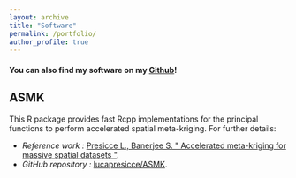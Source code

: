 ```yaml
---
layout: archive
title: "Software"
permalink: /portfolio/
author_profile: true
---
```


#### You can also find my software on my [Github](https://github.com/lucapresicce)!

## ASMK 
This R package provides fast Rcpp implementations for the principal functions to perform accelerated spatial meta-kriging. For further details: 
 *  <i>Reference work :</i> [Presicce L., Banerjee S. &quot; Accelerated meta-kriging for massive spatial datasets &quot;](https://lucapresicce.github.io/publications/).
 *  <i>GitHub repository :</i> [lucapresicce/ASMK](https://github.com/lucapresicce/ASMK).


<!---  
[paper](https://www.aclweb.org/anthology/2021.hackashop-1.19.pdf) |
[slides](https://myrthereuver.github.io/talks/Slides_ArgMiningstance.pdf)  |
[poster](https://myrthereuver.github.io/talks/MattisReuver_HackathonReport%20(6).pdf) |
[code/demo](https://github.com/myrthereuver/Hackathon_MediaComments/blob/main/Hackathon_comments_script.ipynb)</sub>
--->
